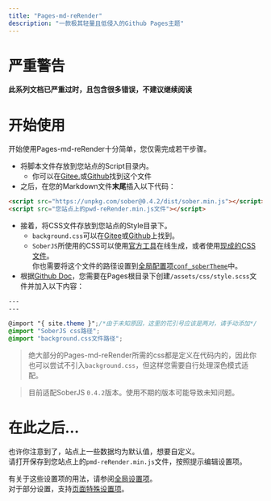 ```yaml
---
title: "Pages-md-reRender"
description: "一款极其轻量且低侵入的Github Pages主题"
---
```


# 严重警告
**此系列文档已严重过时，且包含很多错误，不建议继续阅读**

# 开始使用
开始使用Pages-md-reRender十分简单，您仅需完成若干步骤。<br>
* 将脚本文件存放到您站点的Script目录内。
  * 你可以在[Gitee.](https://gitee.com/kdxiaoyi/Pages-md-reRender/blob/master/src/pmd-reRender.min.js)或[Github](https://github.com/kdxhub/Pages-md-reRender/blob/master/src/pmd-reRender.min.js)找到这个文件
* 之后，在您的Markdown文件**末尾**插入以下代码：
```html
<script src="https://unpkg.com/sober@0.4.2/dist/sober.min.js"></script>
<script src="您站点上的pwd-reRender.min.js文件"></script>
```
* 接着，将CSS文件存放到您站点的Style目录下。
  * `background.css`可以在[Gitee](https://gitee.com/kdxiaoyi/Pages-md-reRender/blob/master/src/background.css)或[Github](https://github.com/kdxhub/Pages-md-reRender/blob/master/src/background.css)上找到。
  * `SoberJS`所使用的CSS可以使用[官方工具](https://soberjs.com/style/theme-builder)在线生成，或者使用[现成的CSS文件](https://gitee.com/kdxiaoyi/Pages-md-reRender/blob/master/src/sober-theme-turquoise.css)。<br>你也需要将这个文件的路径设置到[全局配置项`conf_soberTheme`](./global-conf#conf_soberTheme)中。
* 根据[Github Doc](https://docs.github.com/zh/pages/setting-up-a-github-pages-site-with-jekyll/adding-a-theme-to-your-github-pages-site-using-jekyll#customizing-your-themes-css)，您需要在Pages根目录下创建`/assets/css/style.scss`文件并加入以下内容：

```scss
---
---

@import "{ site.theme }";/*由于未知原因，这里的花引号应该是两对，请手动添加*/
@import "SoberJS css路径";
@import "background.css文件路径";
```

> 绝大部分的Pages-md-reRender所需的css都是定义在代码内的，因此你也可以尝试不引入`background.css`，但这样您需要自行处理深色模式适配。

> 目前适配SoberJS `0.4.2`版本。使用不期的版本可能导致未知问题。

# 在此之后…
也许你注意到了，站点上一些数据均为默认值，想要自定义。<br>
请打开保存到您站点上的`pmd-reRender.min.js`文件，按照提示编辑设置项。

有关于这些设置项的用法，请参阅[全局设置项](./global-conf)。<br>
对于部分设置，支持[页面特殊设置项](./page-conf)。

<div id="mdRender_config" data-sideship-hide="0"></div>
<script src="https://unpkg.com/sober@0.4.2/dist/sober.min.js"></script><script src="https://kdxiaoyi.top/Pages-md-reRender/res/pmdrr.js"></script>